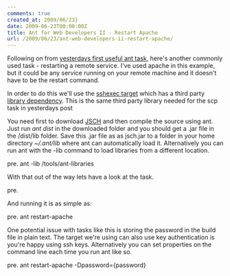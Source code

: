 ```yaml
---
comments: true
created_at: 2009/06/23}
date: 2009-06-23T00:00:00Z
title: Ant for Web Developers II - Restart Apache
url: /2009/06/23/ant-web-developers-ii-restart-apache/
---
```


Following on from [yesterdays first useful ant task](http://morethanseven.net/2009/06/22/ant-web-developers-i-backup-config-file/), here's another commonly used task - restarting a remote service. I've used apache in this example, but it could be any service running on your remote machine and it doesn't have to be the restart command.

In order to do this we'll use the [sshexec target](http://ant.apache.org/manual/OptionalTasks/sshexec.html) which has a third party [library dependency](http://ant.apache.org/manual/install.html#librarydependencies). This is the same third party library needed for the scp task in yesterdays post

You need first to download [JSCH](http://www.jcraft.com/jsch/index.html) and then compile the source using ant. Just run *ant dist* in the downloaded folder and you should get a .jar file in the /dist/lib folder. Save this .jar file as as jsch.jar to a folder in your home directory *~/.ant/lib* where ant can automatically load it. Alternatively you can run ant with the -lib command to load libraries from a different location.

pre. ant -lib /tools/ant-libraries

With that out of the way lets have a look at the task.

pre.

<?xml version="1.0" encoding="UTF-8"?>
<project name="example" basedir=".">
<property name="host" value="{host}"/>
<property name="username" value="{user}"/>
<property name="password" value="{password}"/>
<target name="restart-apache" description="execute a remote command to restart apache">
<sshexec host="${host}"
            username="${username}"
            password="${password}"
            command="/etc/init.d/apache2 restart"/>
</target>
</project>

And running it is as simple as:

pre. ant restart-apache

One potential issue with tasks like this is storing the password in the build file in plain text. The target we're using can also use key authentication is you're happy using ssh keys. Alternatively you can set properties on the command line each time you run ant like so.

pre. ant restart-apache -Dpassword={password}
